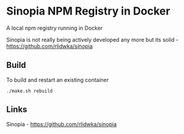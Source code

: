 # Sinopia NPM Registry in Docker

A local npm registry running in Docker

Sinopia is not really being actively developed any more but its solid - https://github.com/rlidwka/sinopia

## Build

To build and restart an existing container

    ./make.sh rebuild

## Links

Sinopia - https://github.com/rlidwka/sinopia

